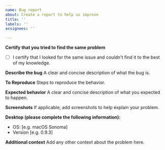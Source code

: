 ```yaml
---
name: Bug report
about: Create a report to help us improve
title: ''
labels: ''
assignees: ''

---
```


**Certify that you tried to find the same problem**
- [ ] I certify that I looked for the same issue and couldn't find it to the best of my knowledge.

**Describe the bug**
A clear and concise description of what the bug is.

**To Reproduce**
Steps to reproduce the behavior.

**Expected behavior**
A clear and concise description of what you expected to happen.

**Screenshots**
If applicable, add screenshots to help explain your problem.

**Desktop (please complete the following information):**
 - OS: [e.g. macOS Sonoma]
 - Version [e.g. 0.9.3]

**Additional context**
Add any other context about the problem here.
